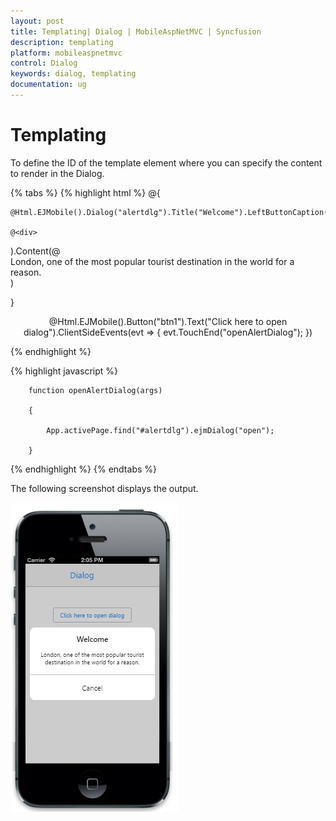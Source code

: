 ```yaml
---
layout: post
title: Templating| Dialog | MobileAspNetMVC | Syncfusion
description: templating                                  
platform: mobileaspnetmvc
control: Dialog
keywords: dialog, templating
documentation: ug
---
```


# Templating                                  

To define the ID of the template element where you can specify the content to render in the Dialog.

{% tabs %}
{% highlight html %}
@{

    @Html.EJMobile().Dialog("alertdlg").Title("Welcome").LeftButtonCaption("Cancel").TemplateId("temp").Content(

    @<div>

  </div>).Content(@<div id="temp">London, one of the most popular tourist destination in the world for a reason.</div>)

}



<div style="text-align: center">

@Html.EJMobile().Button("btn1").Text("Click here to open dialog").ClientSideEvents(evt => { evt.TouchEnd("openAlertDialog"); })

</div>
{% endhighlight %}

{% highlight javascript %}



        function openAlertDialog(args)

        {

            App.activePage.find("#alertdlg").ejmDialog("open");

        }
{% endhighlight %}
{% endtabs %}

The following screenshot displays the output.

![](Templating_images/Templating_img1.png)


